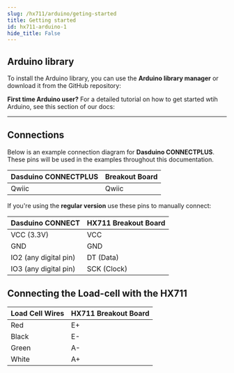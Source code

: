 ```yaml
---
slug: /hx711/arduino/geting-started 
title: Getting started
id: hx711-arduino-1 
hide_title: False
---
```


## Arduino library

To install the Arduino library, you can use the **Arduino library manager** or download it from the GitHub repository:
<QuickLink  
  title="Load-cell amplifier HX711 board Arduino library"  
  description="HX711 Arduino library by Soldered"  
  url="https://github.com/SolderedElectronics/Soldered-HX711-ADC-For-Weight-Scales-Arduino-Library/tree/main"  
/>  

<InfoBox>

**First time Arduino user?** For a detailed tutorial on how to get started wtih Arduino, see this section of our docs:

<QuickLink  
  title="Getting started with Arduino"  
  description="A full, comprehensive tutorial on how to fully set up and upload code for the first time on an Arduino board, from scratch!"  
  url="#"  
/>  

</InfoBox>

---

## Connections

Below is an example connection diagram for **Dasduino CONNECTPLUS**. These pins will be used in the examples throughout this documentation.

| **Dasduino CONNECTPLUS** | **Breakout Board** |
| ------------------------ | ------------------ |
| Qwiic                    | Qwiic              |

<InfoBox>

If you're using the **regular version** use these pins to manually connect:

| **Dasduino CONNECT**  | **HX711 Breakout Board** |
| --------------------- | ------------------------ |
| VCC (3.3V)            | VCC                      |
| GND                   | GND                      |
| IO2 (any digital pin) | DT (Data)                |
| IO3 (any digital pin) | SCK (Clock)              |


</InfoBox>

## Connecting the Load-cell with the HX711

| **Load Cell Wires** | **HX711 Breakout Board** |
| ------------------- | ------------------------ |
| Red                 | E+                       |
| Black               | E-                       |
| Green               | A-                       |
| White               | A+                       |
